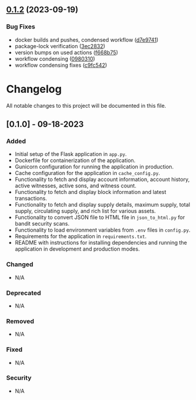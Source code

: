 ## [0.1.2](https://github.com/rilesdun/python_explorer_api/compare/v0.1.1...v0.1.2) (2023-09-19)


### Bug Fixes

* docker builds and pushes, condensed workflow ([d7e9741](https://github.com/rilesdun/python_explorer_api/commit/d7e97411bfca8dca595bfc48cc95e8a161840839))
* package-lock verification ([3ec2832](https://github.com/rilesdun/python_explorer_api/commit/3ec28322363e9e3fd5da4216d0a1cc0d001f0a89))
* version bumps on used actions ([f668b75](https://github.com/rilesdun/python_explorer_api/commit/f668b7533087ead33c401d711cc930a334203a48))
* workflow condensing ([0980310](https://github.com/rilesdun/python_explorer_api/commit/0980310fb8d103de32f22992196ab3cfe75c17fb))
* workflow condensing fixes ([c9fc542](https://github.com/rilesdun/python_explorer_api/commit/c9fc54215eafc93c450a1def985d7179a1a6269d))

# Changelog

All notable changes to this project will be documented in this file.

## [0.1.0] - 09-18-2023

### Added

- Initial setup of the Flask application in `app.py`.
- Dockerfile for containerization of the application.
- Gunicorn configuration for running the application in production.
- Cache configuration for the application in `cache_config.py`.
- Functionality to fetch and display account information, account history, active witnesses, active sons, and witness count.
- Functionality to fetch and display block information and latest transactions.
- Functionality to fetch and display supply details, maximum supply, total supply, circulating supply, and rich list for various assets.
- Functionality to convert JSON file to HTML file in `json_to_html.py` for bandit security scans.
- Functionality to load environment variables from `.env` files in `config.py`.
- Requirements for the application in `requirements.txt`.
- README with instructions for installing dependencies and running the application in development and production modes.

### Changed

- N/A

### Deprecated

- N/A

### Removed

- N/A

### Fixed

- N/A

### Security

- N/A
